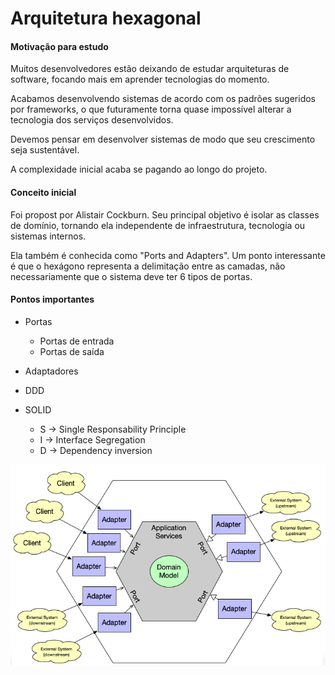 # Arquitetura hexagonal

#### Motivação para estudo
Muitos desenvolvedores estão deixando de estudar arquiteturas de software, focando mais em aprender tecnologias do momento.

Acabamos desenvolvendo sistemas de acordo com os padrões sugeridos por frameworks, o que futuramente torna quase impossível alterar a tecnologia dos serviços desenvolvidos.

Devemos pensar em desenvolver sistemas de modo que seu crescimento seja sustentável.

A complexidade inicial acaba se pagando ao longo do projeto.

#### Conceito inicial
Foi propost por Alistair Cockburn. 
Seu principal objetivo é isolar as classes de domínio, tornando ela independente de infraestrutura, tecnologia ou sistemas internos.

Ela também é conhecida como "Ports and Adapters". 
Um ponto interessante é que o hexágono representa a delimitação entre as camadas, não necessariamente que o sistema deve ter 6 tipos de portas.


#### Pontos importantes
 - Portas
   - Portas de entrada 
   - Portas de saída
   
 - Adaptadores
 - DDD
 - SOLID
   - S -> Single Responsability Principle
   - I -> Interface Segregation
   - D -> Dependency inversion

![Arquitetura](./documents/images/PortsAndAdapters.png)



